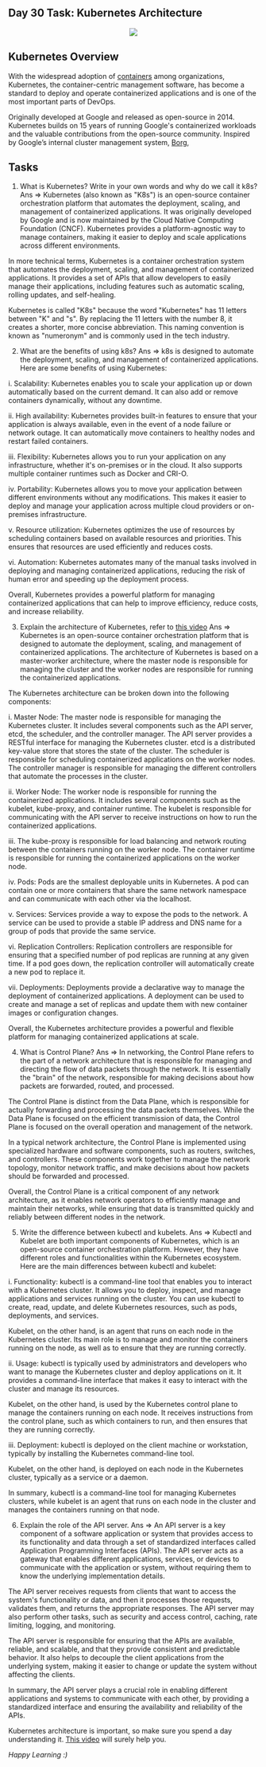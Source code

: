 ## Day 30 Task: Kubernetes Architecture

<p  align="center"><img  align="center"  src="https://kubernetes.io/images/kubernetes-horizontal-color.png"  /></p>

## Kubernetes Overview

With the widespread adoption of [containers](https://cloud.google.com/containers) among organizations, Kubernetes, the container-centric management software, has become a standard to deploy and operate containerized applications and is one of the most important parts of DevOps. 

Originally developed at Google and released as open-source in 2014. Kubernetes builds on 15 years of running Google's containerized workloads and the valuable contributions from the open-source community. Inspired by Google’s internal cluster management system, [Borg](https://research.google.com/pubs/pub43438.html), 


## Tasks
1. What is Kubernetes? Write in your own words and why do we call it k8s?
Ans =>
Kubernetes (also known as "K8s") is an open-source container orchestration platform that automates the deployment, scaling, and management of containerized applications. It was originally developed by Google and is now maintained by the Cloud Native Computing Foundation (CNCF). Kubernetes provides a platform-agnostic way to manage containers, making it easier to deploy and scale applications across different environments.

In more technical terms, Kubernetes is a container orchestration system that automates the deployment, scaling, and management of containerized applications. It provides a set of APIs that allow developers to easily manage their applications, including features such as automatic scaling, rolling updates, and self-healing.

Kubernetes is called "K8s" because the word "Kubernetes" has 11 letters between "K" and "s". By replacing the 11 letters with the number 8, it creates a shorter, more concise abbreviation. This naming convention is known as "numeronym" and is commonly used in the tech industry.

2. What are the benefits of using k8s?
Ans =>
k8s is designed to automate the deployment, scaling, and management of containerized applications. Here are some benefits of using Kubernetes:

i. Scalability: Kubernetes enables you to scale your application up or down automatically based on the current demand. It can also add or remove containers dynamically, without any downtime.

ii. High availability: Kubernetes provides built-in features to ensure that your application is always available, even in the event of a node failure or network outage. It can automatically move containers to healthy nodes and restart failed containers.

iii. Flexibility: Kubernetes allows you to run your application on any infrastructure, whether it's on-premises or in the cloud. It also supports multiple container runtimes such as Docker and CRI-O.

iv. Portability: Kubernetes allows you to move your application between different environments without any modifications. This makes it easier to deploy and manage your application across multiple cloud providers or on-premises infrastructure.

v. Resource utilization: Kubernetes optimizes the use of resources by scheduling containers based on available resources and priorities. This ensures that resources are used efficiently and reduces costs.

vi. Automation: Kubernetes automates many of the manual tasks involved in deploying and managing containerized applications, reducing the risk of human error and speeding up the deployment process.

Overall, Kubernetes provides a powerful platform for managing containerized applications that can help to improve efficiency, reduce costs, and increase reliability.


3. Explain the architecture of Kubernetes, refer to [this video](https://youtube.com/FqfoDUhzyDo)
Ans =>
Kubernetes is an open-source container orchestration platform that is designed to automate the deployment, scaling, and management of containerized applications. The architecture of Kubernetes is based on a master-worker architecture, where the master node is responsible for managing the cluster and the worker nodes are responsible for running the containerized applications.

The Kubernetes architecture can be broken down into the following components:

i. Master Node: The master node is responsible for managing the Kubernetes cluster. It includes several components such as the API server, etcd, the scheduler, and the controller manager.
The API server provides a RESTful interface for managing the Kubernetes cluster.
etcd is a distributed key-value store that stores the state of the cluster.
The scheduler is responsible for scheduling containerized applications on the worker nodes.
The controller manager is responsible for managing the different controllers that automate the processes in the cluster.

ii. Worker Node: The worker node is responsible for running the containerized applications. It includes several components such as the kubelet, kube-proxy, and container runtime.
The kubelet is responsible for communicating with the API server to receive instructions on how to run the containerized applications.

iii. The kube-proxy is responsible for load balancing and network routing between the containers running on the worker node.
The container runtime is responsible for running the containerized applications on the worker node.

iv. Pods: Pods are the smallest deployable units in Kubernetes. A pod can contain one or more containers that share the same network namespace and can communicate with each other via the localhost.

v. Services: Services provide a way to expose the pods to the network. A service can be used to provide a stable IP address and DNS name for a group of pods that provide the same service.

vi. Replication Controllers: Replication controllers are responsible for ensuring that a specified number of pod replicas are running at any given time. If a pod goes down, the replication controller will automatically create a new pod to replace it.

vii. Deployments: Deployments provide a declarative way to manage the deployment of containerized applications. A deployment can be used to create and manage a set of replicas and update them with new container images or configuration changes.

Overall, the Kubernetes architecture provides a powerful and flexible platform for managing containerized applications at scale.

4. What is Control Plane?
Ans =>
In networking, the Control Plane refers to the part of a network architecture that is responsible for managing and directing the flow of data packets through the network. It is essentially the "brain" of the network, responsible for making decisions about how packets are forwarded, routed, and processed.

The Control Plane is distinct from the Data Plane, which is responsible for actually forwarding and processing the data packets themselves. While the Data Plane is focused on the efficient transmission of data, the Control Plane is focused on the overall operation and management of the network.

In a typical network architecture, the Control Plane is implemented using specialized hardware and software components, such as routers, switches, and controllers. These components work together to manage the network topology, monitor network traffic, and make decisions about how packets should be forwarded and processed.

Overall, the Control Plane is a critical component of any network architecture, as it enables network operators to efficiently manage and maintain their networks, while ensuring that data is transmitted quickly and reliably between different nodes in the network.

5. Write the difference between kubectl and kubelets.
Ans =>
Kubectl and Kubelet are both important components of Kubernetes, which is an open-source container orchestration platform. However, they have different roles and functionalities within the Kubernetes ecosystem. Here are the main differences between kubectl and kubelet:

i. Functionality:
kubectl is a command-line tool that enables you to interact with a Kubernetes cluster. It allows you to deploy, inspect, and manage applications and services running on the cluster. You can use kubectl to create, read, update, and delete Kubernetes resources, such as pods, deployments, and services.

Kubelet, on the other hand, is an agent that runs on each node in the Kubernetes cluster. Its main role is to manage and monitor the containers running on the node, as well as to ensure that they are running correctly.

ii. Usage:
kubectl is typically used by administrators and developers who want to manage the Kubernetes cluster and deploy applications on it. It provides a command-line interface that makes it easy to interact with the cluster and manage its resources.

Kubelet, on the other hand, is used by the Kubernetes control plane to manage the containers running on each node. It receives instructions from the control plane, such as which containers to run, and then ensures that they are running correctly.

iii. Deployment:
kubectl is deployed on the client machine or workstation, typically by installing the Kubernetes command-line tool.

Kubelet, on the other hand, is deployed on each node in the Kubernetes cluster, typically as a service or a daemon.

In summary, kubectl is a command-line tool for managing Kubernetes clusters, while kubelet is an agent that runs on each node in the cluster and manages the containers running on that node.

6. Explain the role of the API server.
Ans =>
An API server is a key component of a software application or system that provides access to its functionality and data through a set of standardized interfaces called Application Programming Interfaces (APIs). The API server acts as a gateway that enables different applications, services, or devices to communicate with the application or system, without requiring them to know the underlying implementation details.

The API server receives requests from clients that want to access the system's functionality or data, and then it processes those requests, validates them, and returns the appropriate responses. The API server may also perform other tasks, such as security and access control, caching, rate limiting, logging, and monitoring.

The API server is responsible for ensuring that the APIs are available, reliable, and scalable, and that they provide consistent and predictable behavior. It also helps to decouple the client applications from the underlying system, making it easier to change or update the system without affecting the clients.

In summary, the API server plays a crucial role in enabling different applications and systems to communicate with each other, by providing a standardized interface and ensuring the availability and reliability of the APIs.


Kubernetes architecture is important, so make sure you spend a day understanding it. [This video](https://youtu.be/FqfoDUhzyDo) will surely help you.  

*Happy Learning :)*